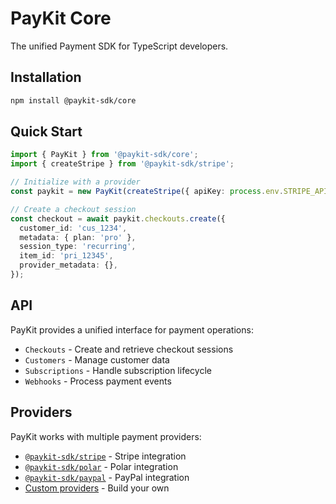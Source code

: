 # PayKit Core

The unified Payment SDK for TypeScript developers.

## Installation

```bash
npm install @paykit-sdk/core
```

## Quick Start

```typescript
import { PayKit } from '@paykit-sdk/core';
import { createStripe } from '@paykit-sdk/stripe';

// Initialize with a provider
const paykit = new PayKit(createStripe({ apiKey: process.env.STRIPE_API_KEY }));

// Create a checkout session
const checkout = await paykit.checkouts.create({
  customer_id: 'cus_1234',
  metadata: { plan: 'pro' },
  session_type: 'recurring',
  item_id: 'pri_12345',
  provider_metadata: {},
});
```

## API

PayKit provides a unified interface for payment operations:

- `Checkouts` - Create and retrieve checkout sessions
- `Customers` - Manage customer data
- `Subscriptions` - Handle subscription lifecycle
- `Webhooks` - Process payment events

## Providers

PayKit works with multiple payment providers:

- [`@paykit-sdk/stripe`](../stripe) - Stripe integration
- [`@paykit-sdk/polar`](../polar/src/README.md) - Polar integration
- [`@paykit-sdk/paypal`](../paypal/src/README.md) - PayPal integration
- [Custom providers](../custom-provider) - Build your own
